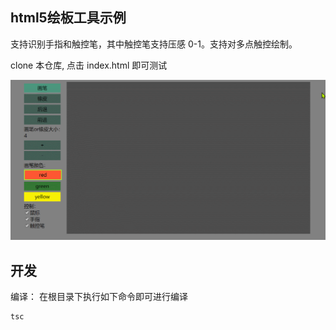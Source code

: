 ## html5绘板工具示例
支持识别手指和触控笔，其中触控笔支持压感 0-1。支持对多点触控绘制。

clone 本仓库, 点击 index.html 即可测试

![](./docs/img/1.gif)

## 开发

编译： 在根目录下执行如下命令即可进行编译
```
tsc
```
